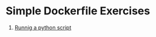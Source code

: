 # Simple Dockerfile Exercises
1) [Runnig a python script](https://github.com/LuciaHeredia/Simple-Docker/tree/master/run-py-script)
